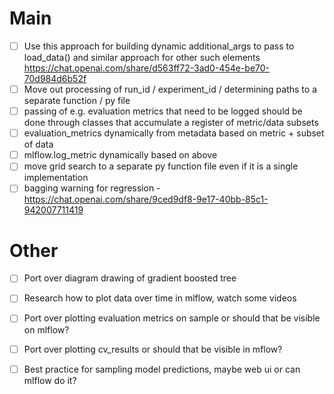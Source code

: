 # Main
- [ ] Use this approach for building dynamic additional_args to pass to load_data() and similar approach for other such elements https://chat.openai.com/share/d563ff72-3ad0-454e-be70-70d984d6b52f
- [ ] Move out processing of run_id / experiment_id / determining paths to a separate function / py file
- [ ] passing of e.g. evaluation metrics that need to be logged should be done through classes that accumulate a register of metric/data subsets
- [ ] evaluation_metrics dynamically from metadata based on metric + subset of data
- [ ] mlflow.log_metric dynamically based on above
- [ ] move grid search to a separate py function file even if it is a single implementation
- [ ] bagging warning for regression - https://chat.openai.com/share/9ced9df8-9e17-40bb-85c1-942007711419

# Other
- [ ] Port over diagram drawing of gradient boosted tree
- [ ] Research how to plot data over time in mlflow, watch some videos
- [ ] Port over plotting evaluation metrics on sample or should that be visible on mlflow?
- [ ] Port over plotting cv_results or should that be visible in mflow?
- [ ] Best practice for sampling model predictions, maybe web ui or can mlflow do it?

